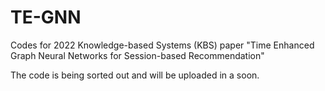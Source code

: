 # TE-GNN
Codes for 2022 Knowledge-based Systems (KBS) paper "Time Enhanced Graph Neural Networks for Session-based Recommendation"

The code is being sorted out and will be uploaded in a soon.
